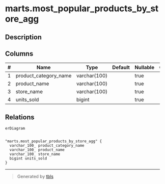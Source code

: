 # marts.most_popular_products_by_store_agg

## Description

## Columns

| # | Name                  | Type         | Default | Nullable | Children | Parents | Comment |
| - | --------------------- | ------------ | ------- | -------- | -------- | ------- | ------- |
| 1 | product_category_name | varchar(100) |         | true     |          |         |         |
| 2 | product_name          | varchar(100) |         | true     |          |         |         |
| 3 | store_name            | varchar(100) |         | true     |          |         |         |
| 4 | units_sold            | bigint       |         | true     |          |         |         |

## Relations

```mermaid
erDiagram


"marts.most_popular_products_by_store_agg" {
  varchar_100_ product_category_name
  varchar_100_ product_name
  varchar_100_ store_name
  bigint units_sold
}
```

---

> Generated by [tbls](https://github.com/k1LoW/tbls)
